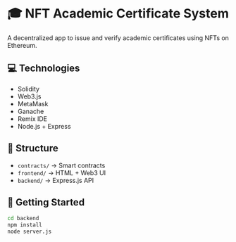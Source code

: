 # 🎓 NFT Academic Certificate System

A decentralized app to issue and verify academic certificates using NFTs on Ethereum.

## 💻 Technologies
- Solidity
- Web3.js
- MetaMask
- Ganache
- Remix IDE
- Node.js + Express

## 📁 Structure
- `contracts/` → Smart contracts
- `frontend/` → HTML + Web3 UI
- `backend/` → Express.js API

## 🚀 Getting Started
```bash
cd backend
npm install
node server.js

